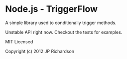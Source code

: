 Node.js - TriggerFlow
==================

A simple library used to conditionally trigger methods.

Unstable API right now. Checkout the tests for examples.

MIT Licensed

Copyright (c) 2012 JP Richardson

